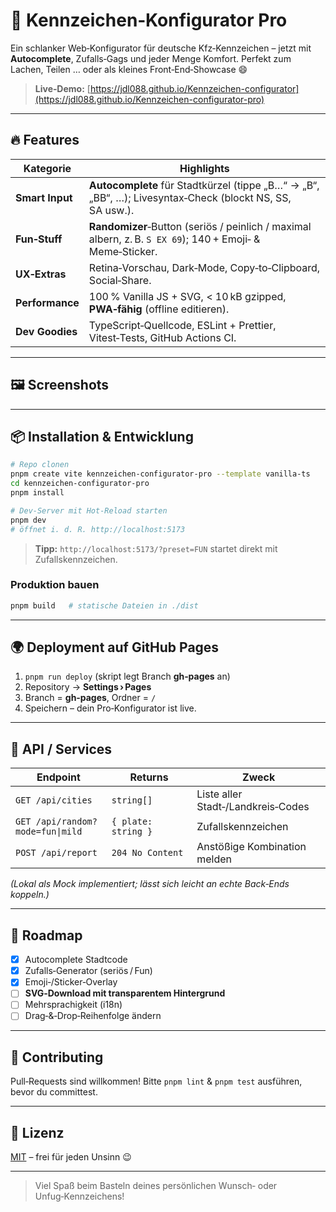 # 🚗 Kennzeichen‑Konfigurator **Pro**

Ein schlanker Web‑Konfigurator für deutsche Kfz‑Kennzeichen – jetzt mit **Autocomplete**, Zufalls‑Gags und jeder Menge Komfort. Perfekt zum Lachen, Teilen … oder als kleines Front‑End‑Showcase 😄

> **Live‑Demo:** [https://jdl088.github.io/Kennzeichen-configurator](https://jdl088.github.io/Kennzeichen-configurator-pro)

---

## 🔥 Features

| Kategorie       | Highlights                                                                                                |
| --------------- | --------------------------------------------------------------------------------------------------------- |
| **Smart Input** | **Autocomplete** für Stadtkürzel (tippe „B…“ → „B“, „BB“, …); Livesyntax‑Check (blockt NS, SS, SA usw.).  |
| **Fun‑Stuff**   | **Randomizer**‑Button (seriös / peinlich / maximal albern, z. B. `S EX 69`); 140 + Emoji‑ & Meme‑Sticker. |
| **UX‑Extras**   | Retina‑Vorschau, Dark‑Mode, Copy‑to‑Clipboard, Social‑Share.                                              |
| **Performance** | 100 % Vanilla JS + SVG, < 10 kB gzipped, **PWA‑fähig** (offline editieren).                               |
| **Dev Goodies** | TypeScript‑Quellcode, ESLint + Prettier, Vitest‑Tests, GitHub Actions CI.                                 |

---

## 🖼️ Screenshots


---

## 📦 Installation & Entwicklung

```bash
# Repo clonen
pnpm create vite kennzeichen-configurator-pro --template vanilla-ts
cd kennzeichen-configurator-pro
pnpm install

# Dev‑Server mit Hot‑Reload starten
pnpm dev
# öffnet i. d. R. http://localhost:5173
```

> **Tipp:** `http://localhost:5173/?preset=FUN` startet direkt mit Zufallskennzeichen.

### Produktion bauen

```bash
pnpm build   # statische Dateien in ./dist
```

---

## 🌍 Deployment auf GitHub Pages

1. `pnpm run deploy` (skript legt Branch **gh‑pages** an)
2. Repository → **Settings › Pages**
3. Branch = **gh‑pages**, Ordner = `/`
4. Speichern – dein Pro‑Konfigurator ist live.

---

## 🧭 API / Services

| Endpoint                         | Returns             | Zweck                              |
| -------------------------------- | ------------------- | ---------------------------------- |
| `GET /api/cities`                | `string[]`          | Liste aller Stadt‑/Landkreis‑Codes |
| `GET /api/random?mode=fun\|mild` | `{ plate: string }` | Zufallskennzeichen                 |
| `POST /api/report`               | `204 No Content`    | Anstößige Kombination melden       |

*(Lokal als Mock implementiert; lässt sich leicht an echte Back‑Ends koppeln.)*

---

## 📅 Roadmap

* [x] Autocomplete Stadtcode
* [x] Zufalls‑Generator (seriös / Fun)
* [x] Emoji‑/Sticker‑Overlay
* [ ] **SVG‑Download mit transparentem Hintergrund**
* [ ] Mehrsprachigkeit (i18n)
* [ ] Drag‑&‑Drop‑Reihenfolge ändern

---

## 🤝 Contributing

Pull‑Requests sind willkommen! Bitte `pnpm lint` & `pnpm test` ausführen, bevor du committest.

---

## 📄 Lizenz

[MIT](LICENSE) – frei für jeden Unsinn 😉

---

> Viel Spaß beim Basteln deines persönlichen Wunsch‑ oder Unfug‑Kennzeichens!
